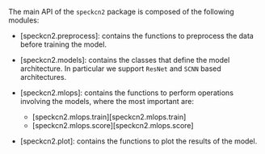 The main API of the `speckcn2` package is composed of the following modules:

- [speckcn2.preprocess]: contains the functions to preprocess the data before training the model.

- [speckcn2.models]: contains the classes that define the model architecture. In particular we support `ResNet` and `SCNN` based architectures.

- [speckcn2.mlops]: contains the functions to perform operations involving the models, where the most important are:
    - [speckcn2.mlops.train][speckcn2.mlops.train]
    - [speckcn2.mlops.score][speckcn2.mlops.score]

- [speckcn2.plot]: contains the functions to plot the results of the model.
